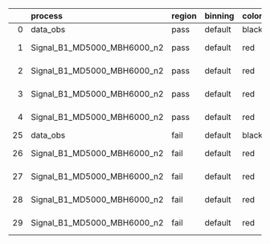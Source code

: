 |    | process                     | region   | binning   | color   | process_type   |   scale | variation   | source_filename                                                      | source_histname    | alias                       | title     |   combine_idx |     lnN |   shapes | syst_type   | direction   | variation_alias   |
|---:|:----------------------------|:---------|:----------|:--------|:---------------|--------:|:------------|:---------------------------------------------------------------------|:-------------------|:----------------------------|:----------|--------------:|--------:|---------:|:------------|:------------|:------------------|
|  0 | data_obs                    | pass     | default   | black   | DATA           |       1 | nominal     | ./histograms_for_2DAlphabet_v15//BH_Data.root                        | hpass              | Data                        | Data      |           nan | nan     |      nan | nan         | nan         | nan               |
|  1 | Signal_B1_MD5000_MBH6000_n2 | pass     | default   | red     | SIGNAL         |       1 | lumi        | ./histograms_for_2DAlphabet_v15//BH_Signal_B1_MD5000_MBH6000_n2.root | hpass              | Signal_B1_MD5000_MBH6000_n2 | BH signal |           nan |   1.016 |      nan | lnN         | nan         | nan               |
|  2 | Signal_B1_MD5000_MBH6000_n2 | pass     | default   | red     | SIGNAL         |       1 | SVM         | ./histograms_for_2DAlphabet_v15//BH_Signal_B1_MD5000_MBH6000_n2.root | hpass_SVMsyst_up   | Signal_B1_MD5000_MBH6000_n2 | BH signal |           nan | nan     |        1 | shapes      | Up          | SVMsyst           |
|  3 | Signal_B1_MD5000_MBH6000_n2 | pass     | default   | red     | SIGNAL         |       1 | SVM         | ./histograms_for_2DAlphabet_v15//BH_Signal_B1_MD5000_MBH6000_n2.root | hpass_SVMsyst_down | Signal_B1_MD5000_MBH6000_n2 | BH signal |           nan | nan     |        1 | shapes      | Down        | SVMsyst           |
|  4 | Signal_B1_MD5000_MBH6000_n2 | pass     | default   | red     | SIGNAL         |       1 | nominal     | ./histograms_for_2DAlphabet_v15//BH_Signal_B1_MD5000_MBH6000_n2.root | hpass              | Signal_B1_MD5000_MBH6000_n2 | BH signal |           nan | nan     |      nan | nan         | nan         | nan               |
| 25 | data_obs                    | fail     | default   | black   | DATA           |       1 | nominal     | ./histograms_for_2DAlphabet_v15//BH_Data.root                        | hfail              | Data                        | Data      |           nan | nan     |      nan | nan         | nan         | nan               |
| 26 | Signal_B1_MD5000_MBH6000_n2 | fail     | default   | red     | SIGNAL         |       1 | lumi        | ./histograms_for_2DAlphabet_v15//BH_Signal_B1_MD5000_MBH6000_n2.root | hfail              | Signal_B1_MD5000_MBH6000_n2 | BH signal |           nan |   1.016 |      nan | lnN         | nan         | nan               |
| 27 | Signal_B1_MD5000_MBH6000_n2 | fail     | default   | red     | SIGNAL         |       1 | SVM         | ./histograms_for_2DAlphabet_v15//BH_Signal_B1_MD5000_MBH6000_n2.root | hfail_SVMsyst_up   | Signal_B1_MD5000_MBH6000_n2 | BH signal |           nan | nan     |        1 | shapes      | Up          | SVMsyst           |
| 28 | Signal_B1_MD5000_MBH6000_n2 | fail     | default   | red     | SIGNAL         |       1 | SVM         | ./histograms_for_2DAlphabet_v15//BH_Signal_B1_MD5000_MBH6000_n2.root | hfail_SVMsyst_down | Signal_B1_MD5000_MBH6000_n2 | BH signal |           nan | nan     |        1 | shapes      | Down        | SVMsyst           |
| 29 | Signal_B1_MD5000_MBH6000_n2 | fail     | default   | red     | SIGNAL         |       1 | nominal     | ./histograms_for_2DAlphabet_v15//BH_Signal_B1_MD5000_MBH6000_n2.root | hfail              | Signal_B1_MD5000_MBH6000_n2 | BH signal |           nan | nan     |      nan | nan         | nan         | nan               |